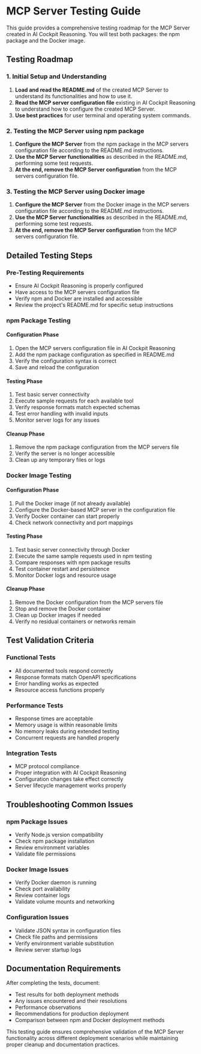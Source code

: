 # MCP Server Testing Guide

This guide provides a comprehensive testing roadmap for the MCP Server created in AI Cockpit Reasoning. You will test both packages: the npm package and the Docker image.

## Testing Roadmap

### 1. Initial Setup and Understanding

1. **Load and read the README.md** of the created MCP Server to understand its functionalities and how to use it.
2. **Read the MCP server configuration file** existing in AI Cockpit Reasoning to understand how to configure the created MCP Server.
3. **Use best practices** for user terminal and operating system commands.

### 2. Testing the MCP Server using npm package

1. **Configure the MCP Server** from the npm package in the MCP servers configuration file according to the README.md instructions.
2. **Use the MCP Server functionalities** as described in the README.md, performing some test requests.
3. **At the end, remove the MCP Server configuration** from the MCP servers configuration file.

### 3. Testing the MCP Server using Docker image

1. **Configure the MCP Server** from the Docker image in the MCP servers configuration file according to the README.md instructions.
2. **Use the MCP Server functionalities** as described in the README.md, performing some test requests.
3. **At the end, remove the MCP Server configuration** from the MCP servers configuration file.

## Detailed Testing Steps

### Pre-Testing Requirements

- Ensure AI Cockpit Reasoning is properly configured
- Have access to the MCP servers configuration file
- Verify npm and Docker are installed and accessible
- Review the project's README.md for specific setup instructions

### npm Package Testing

#### Configuration Phase

1. Open the MCP servers configuration file in AI Cockpit Reasoning
2. Add the npm package configuration as specified in README.md
3. Verify the configuration syntax is correct
4. Save and reload the configuration

#### Testing Phase

1. Test basic server connectivity
2. Execute sample requests for each available tool
3. Verify response formats match expected schemas
4. Test error handling with invalid inputs
5. Monitor server logs for any issues

#### Cleanup Phase

1. Remove the npm package configuration from the MCP servers file
2. Verify the server is no longer accessible
3. Clean up any temporary files or logs

### Docker Image Testing

#### Configuration Phase

1. Pull the Docker image (if not already available)
2. Configure the Docker-based MCP server in the configuration file
3. Verify Docker container can start properly
4. Check network connectivity and port mappings

#### Testing Phase

1. Test basic server connectivity through Docker
2. Execute the same sample requests used in npm testing
3. Compare responses with npm package results
4. Test container restart and persistence
5. Monitor Docker logs and resource usage

#### Cleanup Phase

1. Remove the Docker configuration from the MCP servers file
2. Stop and remove the Docker container
3. Clean up Docker images if needed
4. Verify no residual containers or networks remain

## Test Validation Criteria

### Functional Tests

- All documented tools respond correctly
- Response formats match OpenAPI specifications
- Error handling works as expected
- Resource access functions properly

### Performance Tests

- Response times are acceptable
- Memory usage is within reasonable limits
- No memory leaks during extended testing
- Concurrent requests are handled properly

### Integration Tests

- MCP protocol compliance
- Proper integration with AI Cockpit Reasoning
- Configuration changes take effect correctly
- Server lifecycle management works properly

## Troubleshooting Common Issues

### npm Package Issues

- Verify Node.js version compatibility
- Check npm package installation
- Review environment variables
- Validate file permissions

### Docker Image Issues

- Verify Docker daemon is running
- Check port availability
- Review container logs
- Validate volume mounts and networking

### Configuration Issues

- Validate JSON syntax in configuration files
- Check file paths and permissions
- Verify environment variable substitution
- Review server startup logs

## Documentation Requirements

After completing the tests, document:

- Test results for both deployment methods
- Any issues encountered and their resolutions
- Performance observations
- Recommendations for production deployment
- Comparison between npm and Docker deployment methods

This testing guide ensures comprehensive validation of the MCP Server functionality across different deployment scenarios while maintaining proper cleanup and documentation practices.
